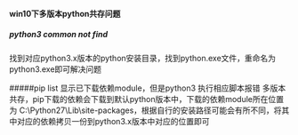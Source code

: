 #### win10下多版本python共存问题

##### python3 common not find
找到对应python3.x版本的python安装目录，找到python.exe文件，重命名为python3.exe即可解决问题

#####pip list 显示已下载依赖module，但是python3 执行相应脚本报错
多版本共存，pip下载的依赖会下载到默认python版本中，下载的依赖module所在位置为 C:\Python27\Lib\site-packages，根据自行的安装路径可能会有所不同，将其中对应的依赖拷贝一份到python3.x版本中对应的位置即可